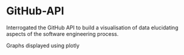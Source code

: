# GitHub-API

Interrogated the GitHub API to build a visualisation of data elucidating aspects of the software engineering process. 

Graphs displayed using plotly
